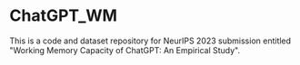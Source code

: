 # ChatGPT_WM

This is a code and dataset repository for NeurIPS 2023 submission entitled "Working Memory Capacity of ChatGPT: An Empirical Study".
